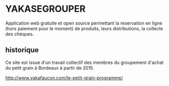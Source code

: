 # YAKASEGROUPER

Application web gratuite et open source permettant la reservation en ligne (hors paiement pour le moment) de produits, leurs distributions, la collecte des chèques.  

## historique 

Ce site est issue d'un travail collectif des membres du groupement d'achat du petit grain à Bordeaux à partir de 2015.

http://www.yakafaucon.com/le-petit-grain-programme/